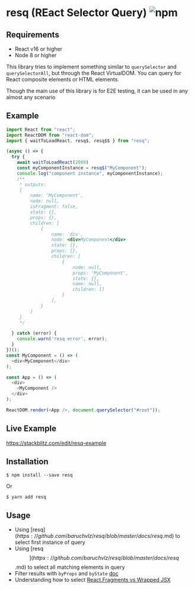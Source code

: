 # resq (REact Selector Query) ![npm](https://img.shields.io/npm/v/resq.svg)

## Requirements

- React v16 or higher
- Node 8 or higher

This library tries to implement something similar to `querySelector` and `querySelectorAll`, but through the React VirtualDOM. You can query for React composite elements or HTML elements.

Though the main use of this library is for E2E testing, it can be used in any almost any scenario

## Example

```javascript
import React from "react";
import ReactDOM from "react-dom";
import { waitToLoadReact, resq$, resq$$ } from "resq";

(async () => {
  try {
    await waitToLoadReact(2000)
    const myComponentInstance = resq$("MyComponent");
    console.log("component instance", myComponentInstance);
    /**
     * outputs:
     {
         name: 'MyComponent',
         node: null,
         isFragment: false,
         state: {},
         props: {},
         children: [
             {
                 name: 'div',
                 node: <div>MyComponent</div>
                 state: {},
                 props: {},
                 children: [
                     {
                         node: null,
                         props: 'MyComponent',
                         state: {},
                         name: null,
                         children: []
                     }
                 ],
             }
         ]
     }
     */

  } catch (error) {
    console.warn('resq error', error);
  }
})();
const MyComponent = () => (
  <div>MyComponent</div>
);

const App = () => (
  <div>
    <MyComponent />
  </div>
);

ReactDOM.render(<App />, document.querySelector("#root"));

```

## Live Example

 https://stackblitz.com/edit/resq-example


## Installation

```
$ npm install --save resq
```

Or

```
$ yarn add resq
```

## Usage

- Using [resq$](https://github.com/baruchvlz/resq/blob/master/docs/resq$.md) to select first instance of query
- Using [resq$$](https://github.com/baruchvlz/resq/blob/master/docs/resq$$.md) to select all matching elements in query
- Filter results with `byProps` and `byState` [doc](https://github.com/baruchvlz/resq/blob/master/docs/filtering.md)
- Understanding how to select [React.Fragments vs Wrapped JSX](https://github.com/baruchvlz/resq/blob/master/docs/selecting-fragments.md)
